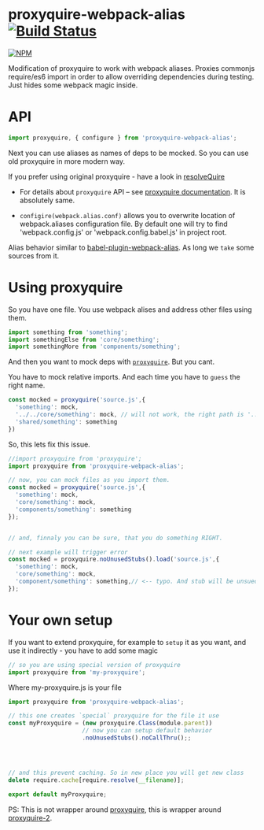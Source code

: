 # proxyquire-webpack-alias [![Build Status](https://secure.travis-ci.org/thekashey/proxyquire-webpack-alias.svg)](http://travis-ci.org/thekashey/proxyquire-webpack-alias)

[![NPM](https://nodei.co/npm/proxyquire-webpack-alias.png?downloads=true&stars=true)](https://nodei.co/npm/proxyquire-webpack-alias/)

Modification of proxyquire to work with webpack aliases. 
Proxies commonjs require/es6 import in order to allow overriding dependencies during testing.
Just hides some webpack magic inside.

# API

```js
import proxyquire, { configure } from 'proxyquire-webpack-alias';
```
Next you can use aliases as names of deps to be mocked. 
So you can use old proxyquire in more modern way.

If you prefer using original proxyquire - have a look in [resolveQuire](https://github.com/theKashey/resolveQuire)  

* For details about `proxyquire` API – see [proxyquire documentation](https://github.com/theKashey/proxyquire).
It is absolutely same.

* `configire(webpack.alias.conf)` allows you to overwrite location of webpack.aliases configuration file.
By default one will try to find 'webpack.config.js' or 'webpack.config.babel.js' in project root.
 
Alias behavior similar to [babel-plugin-webpack-alias](https://github.com/trayio/babel-plugin-webpack-alias/). 
As long we `take` some sources from it.


  
# Using proxyquire

So you have one file. You use webpack alises and address other files using them.
```js
import something from 'something';
import somethingElse from 'core/something';
import somethingMore from 'components/something';
```

And then you want to mock deps with [`proxyquire`](https://github.com/thlorenz/proxyquire).
But you cant.

You have to mock relative imports. And each time you have to `guess` the right name. 
```js
const mocked = proxyquire('source.js',{
  'something': mock,
  '../../core/something': mock, // will not work, the right path is '../../../core....'
  'shared/something': something
})
```

So, this lets fix this issue.
 
```js
//import proxyquire from 'proxyquire';
import proxyquire from 'proxyquire-webpack-alias'; 

// now, you can mock files as you import them.
const mocked = proxyquire('source.js',{
  'something': mock,
  'core/something': mock, 
  'components/something': something
});


// and, finnaly you can be sure, that you do something RIGHT.

// next example will trigger error
const mocked = proxyquire.noUnusedStubs().load('source.js',{
  'something': mock,
  'core/something': mock, 
  'component/something': something,// <-- typo. And stub will be unsued.
});
```
 
# Your own setup 
If you want to extend proxyquire, for example to `setup` it as you want, and use it indirectly - you have to add some magic
```js
// so you are using special version of proxyquire
import proxyquire from 'my-proxyquire';
```
Where my-proxyquire.js is your file
```js
import proxyquire from 'proxyquire-webpack-alias';

// this one creates `special` proxyquire for the file it use
const myProxyquire = (new proxyquire.Class(module.parent))
                     // now you can setup default behavior
                     .noUnusedStubs().noCallThru();;




// and this prevent caching. So in new place you will get new class
delete require.cache[require.resolve(__filename)];

export default myProxyquire;
```
 
PS: This is not wrapper around [proxyquire](https://github.com/thlorenz/proxyquire), this is wrapper around [proxyquire-2](https://github.com/theKashey/proxyquire).
